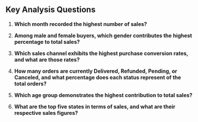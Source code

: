 ## Key Analysis Questions

1. **Which month recorded the highest number of sales?**

2. **Among male and female buyers, which gender contributes the highest percentage to total sales?**

3. **Which sales channel exhibits the highest purchase conversion rates, and what are those rates?**

4. **How many orders are currently Delivered, Refunded, Pending, or Canceled, and what percentage does each status represent of the total orders?**

5. **Which age group demonstrates the highest contribution to total sales?**

6. **What are the top five states in terms of sales, and what are their respective sales figures?**
